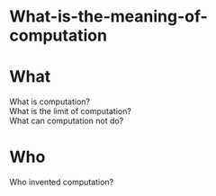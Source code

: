 # What-is-the-meaning-of-computation

# What
What is computation?
<br>
What is the limit of computation?
<br>
What can computation not do?

# Who
Who invented computation?
